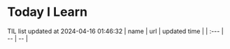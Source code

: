 # Today I Learn 
TIL list updated at 2024-04-16 01:46:32
| name | url | updated time |
| :--- | -- | -- |
